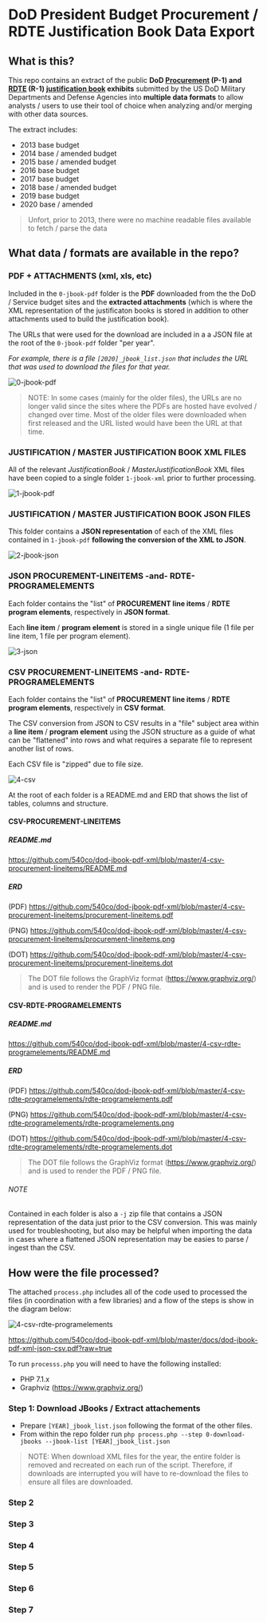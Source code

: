 # DoD President Budget Procurement / RDTE Justification Book Data Export

## What is this?

This repo contains an extract of the public **DoD [Procurement](https://dap.dau.mil/acquipedia/Pages/ArticleDetails.aspx?aid=9be81897-aae7-4b76-8887-f9334c6d77af) (P-1) and [RDTE](https://dap.dau.mil/acquipedia/Pages/ArticleDetails.aspx?aid=e933639e-b773-4039-9a17-2eb20f44cf79) (R-1) [justification book](http://comptroller.defense.gov/BudgetMaterials.aspx) exhibits** submitted by the US DoD Military Departments and Defense Agencies into **multiple data formats** to allow analysts / users to use their tool of choice when analyzing and/or merging with other data sources.

The extract includes:

- 2013 base budget
- 2014 base / amended budget
- 2015 base / amended budget
- 2016 base budget
- 2017 base budget
- 2018 base / amended budget
- 2019 base budget
- 2020 base / amended

>Unfort, prior to 2013, there were no machine readable files available to fetch / parse the data

## What data / formats are available in the repo?

### PDF + ATTACHMENTS (xml, xls, etc)
Included in the `0-jbook-pdf` folder is the **PDF** downloaded from the the DoD / Service budget sites and the **extracted attachments** (which is where the XML representation of the justificaton books is stored in addition to other attachments used to build the justification book).

The URLs that were used for the download are included in a a JSON file at the root of the `0-jbook-pdf` folder "per year".

_For example, there is a file `[2020]_jbook_list.json` that includes the URL that was used to download the files for that year._ 

![0-jbook-pdf](https://github.com/540co/dod-jbook-pdf-xml/blob/master/docs/0-jbook-pdf.png?raw=true)

> NOTE:  In some cases (mainly for the older files), the URLs are no longer valid since the sites where the PDFs are hosted have evolved / changed over time.  Most of the older files were downloaded when first released and the URL listed would have been the URL at that time.

### JUSTIFICATION / MASTER JUSTIFICATION BOOK XML FILES
All of the relevant *JustificationBook* / *MasterJustificationBook* XML files have been copied to a single folder `1-jbook-xml` prior to further processing.

![1-jbook-pdf](https://github.com/540co/dod-jbook-pdf-xml/blob/master/docs/1-jbook-xml.png?raw=true)


### JUSTIFICATION / MASTER JUSTIFICATION BOOK JSON FILES
This folder contains a **JSON representation** of each of the XML files contained in `1-jbook-pdf` **following the conversion of the XML to JSON**.

![2-jbook-json](https://github.com/540co/dod-jbook-pdf-xml/blob/master/docs/2-jbook-json.png?raw=true)


### JSON PROCUREMENT-LINEITEMS -and- RDTE-PROGRAMELEMENTS
Each folder contains the "list" of **PROCUREMENT line items** / **RDTE program elements**, respectively in **JSON format**.  

Each **line item** / **program element** is stored in a single unique file (1 file per line item, 1 file per program element).

![3-json](https://github.com/540co/dod-jbook-pdf-xml/blob/master/docs/3-json.png?raw=true)

### CSV PROCUREMENT-LINEITEMS -and- RDTE-PROGRAMELEMENTS
Each folder contains the "list" of **PROCUREMENT line items** / **RDTE program elements**, respectively in **CSV format**.  

The CSV conversion from JSON to CSV results in a "file" subject area within a **line item** / **program element** using the JSON structure as a guide of what can be "flattened" into rows and what requires a separate file to represent another list of rows. 

Each CSV file is "zipped" due to file size.

![4-csv](https://github.com/540co/dod-jbook-pdf-xml/blob/master/docs/4-csv.png?raw=true)

At the root of each folder is a README.md and ERD that shows the list of tables, columns and structure.

#### CSV-PROCUREMENT-LINEITEMS

##### README.md
https://github.com/540co/dod-jbook-pdf-xml/blob/master/4-csv-procurement-lineitems/README.md

##### ERD
(PDF) https://github.com/540co/dod-jbook-pdf-xml/blob/master/4-csv-procurement-lineitems/procurement-lineitems.pdf

(PNG) https://github.com/540co/dod-jbook-pdf-xml/blob/master/4-csv-procurement-lineitems/procurement-lineitems.png

(DOT) https://github.com/540co/dod-jbook-pdf-xml/blob/master/4-csv-procurement-lineitems/procurement-lineitems.dot

> The DOT file follows the GraphViz format (https://www.graphviz.org/) and is used to render the PDF / PNG file.


#### CSV-RDTE-PROGRAMELEMENTS
##### README.md

https://github.com/540co/dod-jbook-pdf-xml/blob/master/4-csv-rdte-programelements/README.md

##### ERD
(PDF) https://github.com/540co/dod-jbook-pdf-xml/blob/master/4-csv-rdte-programelements/rdte-programelements.pdf

(PNG) https://github.com/540co/dod-jbook-pdf-xml/blob/master/4-csv-rdte-programelements/rdte-programelements.png

(DOT) https://github.com/540co/dod-jbook-pdf-xml/blob/master/4-csv-rdte-programelements/rdte-programelements.dot

> The DOT file follows the GraphViz format (https://www.graphviz.org/) and is used to render the PDF / PNG file.


###### NOTE
Contained in each folder is also a `-j` zip file that contains a JSON representation of the data just prior to the CSV conversion.  This was mainly used for troubleshooting, but also may be helpful when importing the data in cases where a flattened JSON representation may be easies to parse / ingest than the CSV.



## How were the file processed?

The attached `process.php` includes all of the code used to processed the files (in coordination with a few libraries) and a flow of the steps is show in the diagram below:

![4-csv-rdte-programelements](https://github.com/540co/dod-jbook-pdf-xml/blob/master/docs/dod-jbook-pdf-xml-json-csv.png?raw=true)

https://github.com/540co/dod-jbook-pdf-xml/blob/master/docs/dod-jbook-pdf-xml-json-csv.pdf?raw=true

To run `processs.php` you will need to have the following installed:

- PHP 7.1.x
- Graphviz (https://www.graphviz.org/)

### Step 1: Download JBooks / Extract attachements

- Prepare `[YEAR]_jbook_list.json` following the format of the other files.
- From within the repo folder run `php process.php --step 0-download-jbooks --jbook-list [YEAR]_jbook_list.json`

> NOTE:  When download XML files for the year, the entire folder is removed and recreated on each run of the script.  Therefore, if downloads are interrupted you will have to re-download the files to ensure all files are downloaded.





### Step 2

### Step 3

### Step 4

### Step 5

### Step 6

### Step 7









